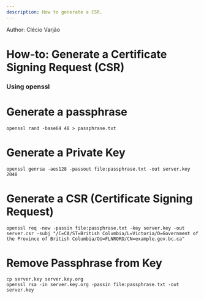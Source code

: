 ```yaml
---
description: How to generate a CSR.
---
```

Author: Clécio Varjão

# How-to: Generate a Certificate Signing Request (CSR)

### Using openssl

# Generate a passphrase
`openssl rand -base64 48 > passphrase.txt`

# Generate a Private Key
`openssl genrsa -aes128 -passout file:passphrase.txt -out server.key 2048`

# Generate a CSR (Certificate Signing Request)
`
openssl req -new -passin file:passphrase.txt -key server.key -out server.csr -subj "/C=CA/ST=British Columbia/L=Victoria/O=Government of the Province of British Columbia/OU=FLNRORD/CN=example.gov.bc.ca"
`

# Remove Passphrase from Key
`cp server.key server.key.org`  
`openssl rsa -in server.key.org -passin file:passphrase.txt -out server.key`
